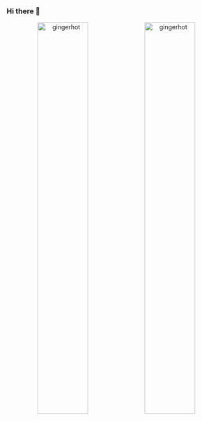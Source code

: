 ### Hi there 👋


<p align="center">
  <img width="48%" src="https://github-readme-stats.vercel.app/api?username=gingerhot&show_icons=true&locale=en&theme=radical" alt="gingerhot" />
  <img width="48%" src="https://github-readme-stats.vercel.app/api/top-langs?username=gingerhot&layout=compact&show_icons=true&locale=en&theme=radical" alt="gingerhot" />
</p>

